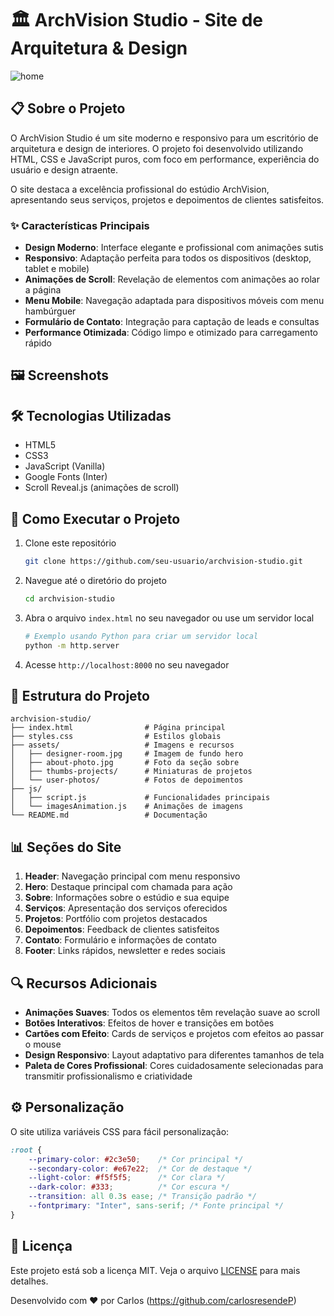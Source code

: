 # 🏛️ ArchVision Studio - Site de Arquitetura & Design

![home](https://github.com/user-attachments/assets/f40fb6a5-55d6-4f05-a24c-788dcbafc254)



## 📋 Sobre o Projeto

O ArchVision Studio é um site moderno e responsivo para um escritório de arquitetura e design de interiores. O projeto foi desenvolvido utilizando HTML, CSS e JavaScript puros, com foco em performance, experiência do usuário e design atraente.

O site destaca a excelência profissional do estúdio ArchVision, apresentando seus serviços, projetos e depoimentos de clientes satisfeitos.

### ✨ Características Principais

- **Design Moderno**: Interface elegante e profissional com animações sutis
- **Responsivo**: Adaptação perfeita para todos os dispositivos (desktop, tablet e mobile)
- **Animações de Scroll**: Revelação de elementos com animações ao rolar a página
- **Menu Mobile**: Navegação adaptada para dispositivos móveis com menu hambúrguer
- **Formulário de Contato**: Integração para captação de leads e consultas
- **Performance Otimizada**: Código limpo e otimizado para carregamento rápido

## 🖼️ Screenshots



## 🛠️ Tecnologias Utilizadas

- HTML5
- CSS3
- JavaScript (Vanilla)
- Google Fonts (Inter)
- Scroll Reveal.js (animações de scroll)

## 🚀 Como Executar o Projeto

1. Clone este repositório
   ```bash
   git clone https://github.com/seu-usuario/archvision-studio.git
   ```

2. Navegue até o diretório do projeto
   ```bash
   cd archvision-studio
   ```

3. Abra o arquivo `index.html` no seu navegador ou use um servidor local
   ```bash
   # Exemplo usando Python para criar um servidor local
   python -m http.server
   ```

4. Acesse `http://localhost:8000` no seu navegador

## 📁 Estrutura do Projeto

```
archvision-studio/
├── index.html                # Página principal
├── styles.css                # Estilos globais
├── assets/                   # Imagens e recursos
│   ├── designer-room.jpg     # Imagem de fundo hero
│   ├── about-photo.jpg       # Foto da seção sobre
│   ├── thumbs-projects/      # Miniaturas de projetos
│   └── user-photos/          # Fotos de depoimentos
├── js/
│   ├── script.js             # Funcionalidades principais
│   └── imagesAnimation.js    # Animações de imagens
└── README.md                 # Documentação
```

## 📊 Seções do Site

1. **Header**: Navegação principal com menu responsivo
2. **Hero**: Destaque principal com chamada para ação
3. **Sobre**: Informações sobre o estúdio e sua equipe
4. **Serviços**: Apresentação dos serviços oferecidos
5. **Projetos**: Portfólio com projetos destacados
6. **Depoimentos**: Feedback de clientes satisfeitos
7. **Contato**: Formulário e informações de contato
8. **Footer**: Links rápidos, newsletter e redes sociais

## 🔍 Recursos Adicionais

- **Animações Suaves**: Todos os elementos têm revelação suave ao scroll
- **Botões Interativos**: Efeitos de hover e transições em botões
- **Cartões com Efeito**: Cards de serviços e projetos com efeitos ao passar o mouse
- **Design Responsivo**: Layout adaptativo para diferentes tamanhos de tela
- **Paleta de Cores Profissional**: Cores cuidadosamente selecionadas para transmitir profissionalismo e criatividade

## ⚙️ Personalização

O site utiliza variáveis CSS para fácil personalização:

```css
:root {
    --primary-color: #2c3e50;    /* Cor principal */
    --secondary-color: #e67e22;  /* Cor de destaque */
    --light-color: #f5f5f5;      /* Cor clara */
    --dark-color: #333;          /* Cor escura */
    --transition: all 0.3s ease; /* Transição padrão */
    --fontprimary: "Inter", sans-serif; /* Fonte principal */
}
```

## 📜 Licença

Este projeto está sob a licença MIT. Veja o arquivo [LICENSE](LICENSE) para mais detalhes.


Desenvolvido com ❤️ por Carlos (https://github.com/carlosresendeP)
